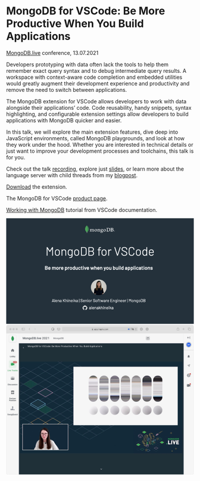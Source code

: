 # MongoDB for VSCode: Be More Productive When You Build Applications

[MongoDB.live](https://mongodb.live) conference, 13.07.2021

Developers prototyping with data often lack the tools to help them remember exact query syntax and to debug intermediate query results. A workspace with context-aware code completion and embedded utilities would greatly augment their development experience and productivity and remove the need to switch between applications.

The MongoDB extension for VSCode allows developers to work with data alongside their applications’ code. Code reusability, handy snippets, syntax highlighting, and configurable extension settings allow developers to build applications with MongoDB quicker and easier.

In this talk, we will explore the main extension features, dive deep into JavaScript environments, called MongoDB playgrounds, and look at how they work under the hood. Whether you are interested in technical details or just want to improve your development processes and toolchains, this talk is for you.

Check out the talk [recording](https://www.youtube.com/watch?v=gvcOYitD8Pw), explore just [slides](./mdblive-slides.pdf), or learn more about the language server with child threads from my [blogpost](https://medium.com/dailyjs/the-language-server-with-child-threads-38ae915f4910).

[Download](https://marketplace.visualstudio.com/items?itemName=mongodb.mongodb-vscode) the extension.

The MongoDB for VSCode [product page](https://www.mongodb.com/products/vs-code).

[Working with MongoDB](https://code.visualstudio.com/docs/azure/mongodb) tutorial from VSCode documentation.

<img src="./mdblive-slide-001.png" alt="The first slide from my talk" width="600"/>

<img src="./mdblive-hopin.png" alt="A screenshot from the hopin streaming" width="600"/>
